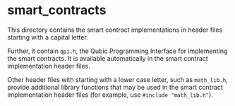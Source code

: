 # smart_contracts

This directory contains the smart contract implementations in header files starting with a capital letter. 

Further, it contain `qpi.h`, the Qubic Programming Interface for implementing the smart contracts.
It is available automatically in the smart contract implementation header files.

Other header files with starting with a lower case letter, such as `math_lib.h`, provide additional library functions that may be used in the smart contract implementation header files (for example, use `#include "math_lib.h"`).
